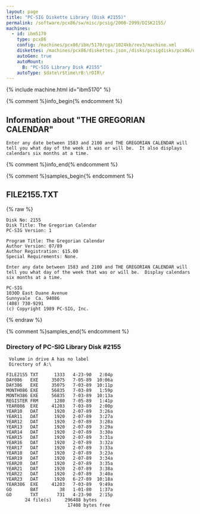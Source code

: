 ```yaml
---
layout: page
title: "PC-SIG Diskette Library (Disk #2155)"
permalink: /software/pcx86/sw/misc/pcsig/2000-2999/DISK2155/
machines:
  - id: ibm5170
    type: pcx86
    config: /machines/pcx86/ibm/5170/cga/1024kb/rev3/machine.xml
    diskettes: /machines/pcx86/diskettes.json,/disks/pcsigdisks/pcx86/diskettes.json
    autoGen: true
    autoMount:
      B: "PC-SIG Library Disk #2155"
    autoType: $date\r$time\rB:\rDIR\r
---
```


{% include machine.html id="ibm5170" %}

{% comment %}info_begin{% endcomment %}

## Information about "THE GREGORIAN CALENDAR"

    Enter any date between 1583 and 2100 and THE GREGORIAN CALENDAR will
    tell you what day of the week it was or will be.  It also displays
    calendars six months at a time.
{% comment %}info_end{% endcomment %}

{% comment %}samples_begin{% endcomment %}

## FILE2155.TXT

{% raw %}
```
Disk No: 2155                                                           
Disk Title: The Gregorian Calendar                                      
PC-SIG Version: 1                                                       
                                                                        
Program Title: The Gregorian Calendar                                   
Author Version: 07/89                                                   
Author Registration: $15.00                                             
Special Requirements: None.                                             
                                                                        
Enter any date between 1583 and 2100 and THE GREGORIAN CALENDAR will    
tell you what day of the week that was or will be.  Display calendars   
six months at a time.                                                   
                                                                        
PC-SIG                                                                  
1030D East Duane Avenue                                                 
Sunnyvale  Ca. 94086                                                    
(408) 730-9291                                                          
(c) Copyright 1989 PC-SIG, Inc.                                         
```
{% endraw %}

{% comment %}samples_end{% endcomment %}

### Directory of PC-SIG Library Disk #2155

     Volume in drive A has no label
     Directory of A:\

    FILE2155 TXT      1333   4-23-90   2:04p
    DAY086   EXE     35075   7-05-89  10:06a
    DAY386   EXE     35075   7-03-89  10:11p
    MONTH086 EXE     56835   7-03-89   1:59p
    MONTH386 EXE     56835   7-03-89  10:13a
    REGISTER FRM      1280   7-05-89   1:41p
    YEAR086  EXE     41203   7-03-89   2:00p
    YEAR10   DAT      1920   2-07-89   3:26a
    YEAR11   DAT      1920   2-07-89   3:27a
    YEAR12   DAT      1920   2-07-89   3:28a
    YEAR13   DAT      1920   2-07-89   3:29a
    YEAR14   DAT      1920   2-07-89   3:30a
    YEAR15   DAT      1920   2-07-89   3:31a
    YEAR16   DAT      1920   2-07-89   3:32a
    YEAR17   DAT      1920   2-07-89   3:33a
    YEAR18   DAT      1920   2-07-89   3:23a
    YEAR19   DAT      1920   2-07-89   3:34a
    YEAR20   DAT      1920   2-07-89   3:35a
    YEAR21   DAT      1920   2-07-89   3:38a
    YEAR22   DAT      1920   2-07-89   3:40a
    YEAR23   DAT      1920   6-27-89  10:18a
    YEAR386  EXE     41203   7-03-89   9:49a
    GO       BAT        38   1-01-80   1:37a
    GO       TXT       731   4-23-90   2:15p
           24 file(s)     296488 bytes
                           17408 bytes free
